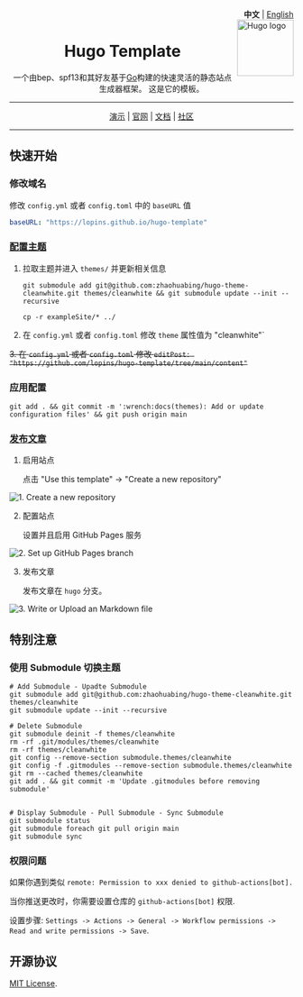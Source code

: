 <div align="right">
   <strong>中文</strong> | <a href="README.md">English</a>
</div>

<img src="https://cdn.fosstodon.org/accounts/avatars/111/137/925/464/599/407/original/5a723b0c04db75a8.png" alt="Hugo logo" width="100" height="100" align="right" />

<div align="center">

<h1> Hugo Template </h1>

<p>一个由bep、spf13和其好友基于<a href="https://go.dev/">Go</a>构建的快速灵活的静态站点生成器框架。 这是它的模板。</p>

</div>

<hr/>

<div align="center">
<a href="https://themes.gohugo.io">演示</a> | 
<a href="https://gohugo.io">官网</a> | 
<a href="https://gohugo.io/documentation/">文档</a> | 
<a href="https://discourse.gohugo.io">社区</a>
</div>

<hr/>

## 快速开始

### 修改域名

修改 `config.yml` 或者 `config.toml` 中的 `baseURL` 值

```yml
baseURL: "https://lopins.github.io/hugo-template"
```

### [配置主题](https://github.com/lopins/hugo-template/issues/2)

1. 拉取主题并进入 `themes/` 并更新相关信息

   `git submodule add git@github.com:zhaohuabing/hugo-theme-cleanwhite.git themes/cleanwhite && git submodule update --init --recursive`

   `cp -r exampleSite/* ../`

2. 在 `config.yml` 或者 `config.toml` 修改 `theme` 属性值为 "cleanwhite"`

~~3. 在 `config.yml` 或者 `config.toml` 修改 `editPost: "https://github.com/lopins/hugo-template/tree/main/content"`~~

### 应用配置

`git add . && git commit -m ':wrench:docs(themes): Add or update configuration files' && git push origin main`

### [发布文章](https://github.com/lopins/hugo-template/issues/1)

1. 启用站点

   点击 "Use this template" -> "Create a new repository"

![1. Create a new repository](https://github.com/user-attachments/assets/1046f118-8c2a-4ed8-bc8b-1258941455c4)

2. 配置站点

   设置并且启用 GitHub Pages 服务

![2. Set up GitHub Pages branch](https://github.com/user-attachments/assets/acd90bfd-0a25-4809-a39b-fc5d562f414b)

3. 发布文章

   发布文章在 `hugo` 分支。

![3. Write or Upload an Markdown file](https://github.com/user-attachments/assets/2b1a97ea-ac79-4647-a340-f71569699c11)

## 特别注意

### 使用 **Submodule** 切换主题

```
# Add Submodule - Upadte Submodule
git submodule add git@github.com:zhaohuabing/hugo-theme-cleanwhite.git themes/cleanwhite
git submodule update --init --recursive

# Delete Submodule
git submodule deinit -f themes/cleanwhite
rm -rf .git/modules/themes/cleanwhite
rm -rf themes/cleanwhite
git config --remove-section submodule.themes/cleanwhite
git config -f .gitmodules --remove-section submodule.themes/cleanwhite
git rm --cached themes/cleanwhite
git add . && git commit -m 'Update .gitmodules before removing submodule'


# Display Submodule - Pull Submodule - Sync Submodule
git submodule status
git submodule foreach git pull origin main
git submodule sync
```

### 权限问题

如果你遇到类似 `remote: Permission to xxx denied to github-actions[bot].` 

当你推送更改时，你需要设置仓库的 `github-actions[bot]` 权限.

设置步骤: `Settings -> Actions -> General -> Workflow permissions -> Read and write permissions -> Save`.

## 开源协议

[MIT License](LICENSE).
